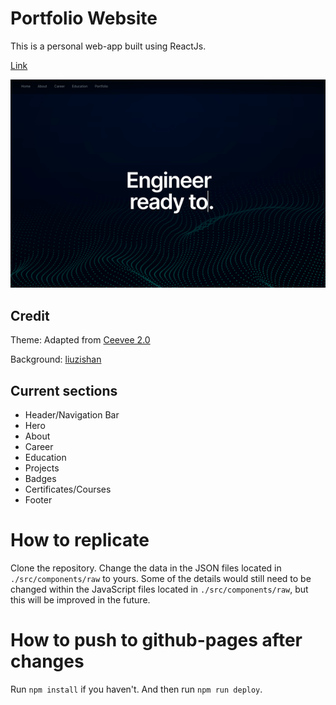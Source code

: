 # Portfolio Website

This is a personal web-app built using ReactJs.

[Link](https://www.wxo15.github.io)

![screenshot](https://github.com/wxo15/wxo15.github.io/blob/master/public/images/website.gif)

## Credit
Theme: Adapted from [Ceevee 2.0](https://www.styleshout.com/free-templates/ceevee/)

Background: [liuzishan](https://www.freepik.com/liuzishan)

## Current sections
- Header/Navigation Bar
- Hero
- About
- Career
- Education
- Projects
- Badges
- Certificates/Courses
- Footer

# How to replicate
Clone the repository. Change the data in the JSON files located in `./src/components/raw` to yours. Some of the details would still need to be changed within the JavaScript files located in `./src/components/raw`, but this will be improved in the future.

# How to push to github-pages after changes
Run `npm install` if you haven't. And then run `npm run deploy`.
